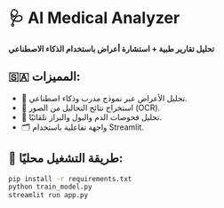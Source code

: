 # 🩺 AI Medical Analyzer  
**تحليل تقارير طبية + استشارة أعراض باستخدام الذكاء الاصطناعي**  

## 🇸🇦 المميزات:
- 🧠 تحليل الأعراض عبر نموذج مدرب وذكاء اصطناعي.  
- 📄 استخراج نتائج التحاليل من الصور (OCR).  
- 🩻 تحليل فحوصات الدم والبول والبراز تلقائيًا.  
- 🗂️ واجهة تفاعلية باستخدام Streamlit.  

## 🚀 طريقة التشغيل محليًا:
```bash
pip install -r requirements.txt
python train_model.py
streamlit run app.py
